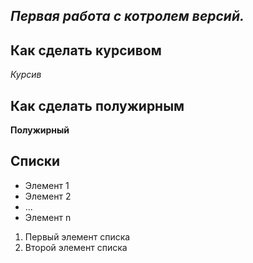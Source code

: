 ## ***Первая работа с котролем версий.***

## Как сделать курсивом
*Курсив*

## Как сделать полужирным
**Полужирный**

## Списки
* Элемент 1
* Элемент 2
* ...
* Элемент n

1. Первый элемент списка
2. Второй элемент списка